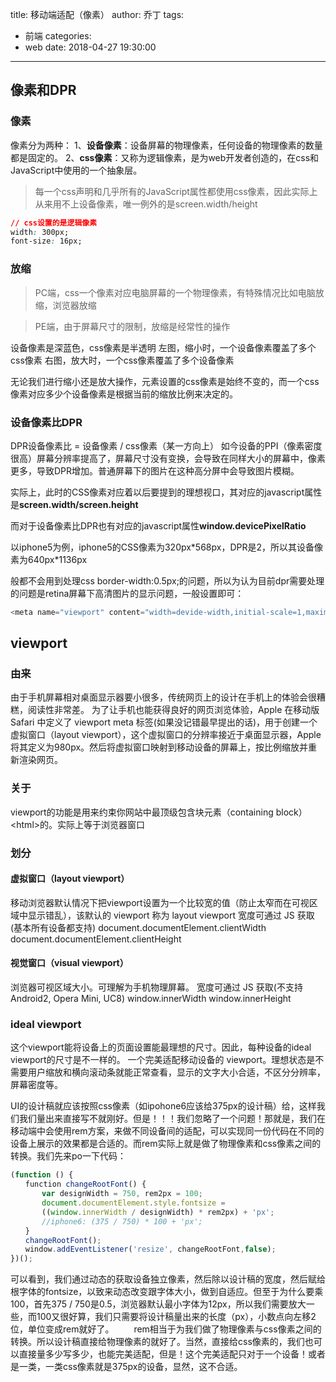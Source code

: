 title: 移动端适配（像素）
author: 乔丁
tags:
  - 前端
categories:
  - web
date: 2018-04-27 19:30:00
---


## 像素和DPR
### 像素
像素分为两种：
1、**设备像素**：设备屏幕的物理像素，任何设备的物理像素的数量都是固定的。
2、**css像素**：又称为逻辑像素，是为web开发者创造的，在css和JavaScript中使用的一个抽象层。
>每一个css声明和几乎所有的JavaScript属性都使用css像素，因此实际上从来用不上设备像素，唯一例外的是screen.width/height
```css
// css设置的是逻辑像素
width: 300px;
font-size: 16px;
```

### 放缩
>PC端，css一个像素对应电脑屏幕的一个物理像素，有特殊情况比如电脑放缩，浏览器放缩

>PE端，由于屏幕尺寸的限制，放缩是经常性的操作

设备像素是深蓝色，css像素是半透明
左图，缩小时，一个设备像素覆盖了多个css像素
右图，放大时，一个css像素覆盖了多个设备像素

无论我们进行缩小还是放大操作，元素设置的css像素是始终不变的，而一个css像素对应多少个设备像素是根据当前的缩放比例来决定的。

### 设备像素比DPR
DPR设备像素比 = 设备像素 / css像素（某一方向上）
如今设备的PPI（像素密度很高）屏幕分辨率提高了，屏幕尺寸没有变换，会导致在同样大小的屏幕中，像素更多，导致DPR增加。普通屏幕下的图片在这种高分屏中会导致图片模糊。

实际上，此时的CSS像素对应着以后要提到的理想视口，其对应的javascript属性是**screen.width/screen.height**

而对于设备像素比DPR也有对应的javascript属性**window.devicePixelRatio**

以iphone5为例，iphone5的CSS像素为320px\*568px，DPR是2，所以其设备像素为640px\*1136px

般都不会用到处理css border-width:0.5px;的问题，所以为认为目前dpr需要处理的问题是retina屏幕下高清图片的显示问题，一般设置即可：
```javascript
<meta name="viewport" content="width=devide-width,initial-scale=1,maximum-scale=1, minimum-scale=1,user-scalable=no">
```

## viewport
### 由来
由于手机屏幕相对桌面显示器要小很多，传统网页上的设计在手机上的体验会很糟糕，阅读性非常差。
为了让手机也能获得良好的网页浏览体验，Apple 在移动版 Safari 中定义了 viewport meta 标签(如果没记错最早提出的话)，用于创建一个虚拟窗口（layout viewport），这个虚拟窗口的分辨率接近于桌面显示器，Apple 将其定义为980px。然后将虚拟窗口映射到移动设备的屏幕上，按比例缩放并重新渲染网页。

### 关于
viewport的功能是用来约束你网站中最顶级包含块元素（containing block）\<html>的。实际上等于浏览器窗口

### 划分
#### 虚拟窗口（layout viewport）
移动浏览器默认情况下把viewport设置为一个比较宽的值（防止太窄而在可视区域中显示错乱），该默认的 viewport 称为 layout viewport
宽度可通过 JS 获取(基本所有设备都支持)
document.documentElement.clientWidth
document.documentElement.clientHeight

#### 视觉窗口（visual viewport）
浏览器可视区域大小。可理解为手机物理屏幕。
宽度可通过 JS 获取(不支持Android2, Opera Mini, UC8)
window.innerWidth
window.innerHeight

### ideal viewport
这个viewport能将设备上的页面设置能最理想的尺寸。因此，每种设备的ideal viewport的尺寸是不一样的。
一个完美适配移动设备的 viewport。理想状态是不需要用户缩放和横向滚动条就能正常查看，显示的文字大小合适，不区分分辨率，屏幕密度等。

UI的设计稿就应该按照css像素（如ipohone6应该给375px的设计稿）给，这样我们我们量出来直接写不就刚好。但是！！！我们忽略了一个问题！那就是，我们在移动端中会使用rem方案，来做不同设备间的适配，可以实现同一份代码在不同的设备上展示的效果都是合适的。而rem实际上就是做了物理像素和css像素之间的转换。我们先来po一下代码：
```javascript
(function () {
　　function changeRootFont() {
　　　  var designWidth = 750, rem2px = 100;
　　　  document.documentElement.style.fontsize = 
　　　  ((window.innerWidth / designWidth) * rem2px) + 'px';
　　　  //iphone6: (375 / 750) * 100 + 'px';
　　}
　　changeRootFont();
　　window.addEventListener('resize', changeRootFont,false);
})();
```
可以看到，我们通过动态的获取设备独立像素，然后除以设计稿的宽度，然后赋给根字体的fontsize，以致来动态改变跟字体大小，做到自适应。但至于为什么要乘100，首先375 / 750是0.5，浏览器默认最小字体为12px，所以我们需要放大一些，而100又很好算，我们只需要将设计稿量出来的长度（px），小数点向左移2位，单位变成rem就好了。
　　rem相当于为我们做了物理像素与css像素之间的转换。所以设计稿直接给物理像素的就好了。当然，直接给css像素的，我们也可以直接量多少写多少，也能完美适配，但是！这个完美适配只对于一个设备！或者是一类，一类css像素就是375px的设备，显然，这不合适。

